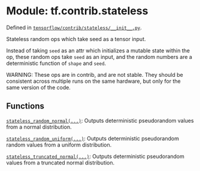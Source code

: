 <div itemscope itemtype="http://developers.google.com/ReferenceObject">
<meta itemprop="name" content="tf.contrib.stateless" />
</div>

# Module: tf.contrib.stateless



Defined in [`tensorflow/contrib/stateless/__init__.py`](https://www.tensorflow.org/code/tensorflow/contrib/stateless/__init__.py).

Stateless random ops which take seed as a tensor input.

Instead of taking `seed` as an attr which initializes a mutable state within
the op, these random ops take `seed` as an input, and the random numbers are
a deterministic function of `shape` and `seed`.

WARNING: These ops are in contrib, and are not stable.  They should be
consistent across multiple runs on the same hardware, but only for the same
version of the code.


## Functions

[`stateless_random_normal(...)`](../../tf/contrib/stateless/stateless_random_normal.md): Outputs deterministic pseudorandom values from a normal distribution.

[`stateless_random_uniform(...)`](../../tf/contrib/stateless/stateless_random_uniform.md): Outputs deterministic pseudorandom random values from a uniform distribution.

[`stateless_truncated_normal(...)`](../../tf/contrib/stateless/stateless_truncated_normal.md): Outputs deterministic pseudorandom values from a truncated normal distribution.


